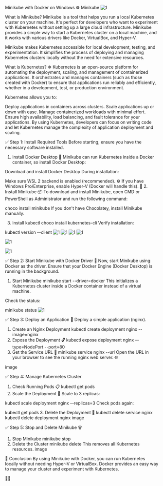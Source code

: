 Minikube with Docker on Windows ☸️
Minikube ![1](logo.jpg)

What is Minikube?
Minikube is a tool that helps you run a local Kubernetes cluster on your machine. It's perfect for developers who want to experiment with Kubernetes without setting up a large cloud infrastructure. Minikube provides a simple way to start a Kubernetes cluster on a local machine, and it works with various drivers like Docker, VirtualBox, and Hyper-V.

Minikube makes Kubernetes accessible for local development, testing, and experimentation. It simplifies the process of deploying and managing Kubernetes clusters locally without the need for extensive resources.

What is Kubernetes? ☸️
Kubernetes is an open-source platform for automating the deployment, scaling, and management of containerized applications. It orchestrates and manages containers (such as those created with Docker) to ensure that applications run reliably and efficiently, whether in a development, test, or production environment.

Kubernetes allows you to:

Deploy applications in containers across clusters.
Scale applications up or down with ease.
Manage containerized workloads with minimal effort.
Ensure high availability, load balancing, and fault tolerance for your applications.
By using Kubernetes, developers can focus on writing code and let Kubernetes manage the complexity of application deployment and scaling.

✅ Step 1: Install Required Tools
Before starting, ensure you have the necessary software installed.

1. Install Docker Desktop 🐋
Minikube can run Kubernetes inside a Docker container, so install Docker Desktop:

Download and install Docker Desktop
During installation:

Make sure WSL 2 backend is enabled (recommended). ⚙️
If you have Windows Pro/Enterprise, enable Hyper-V (Docker will handle this). 🔧
2. Install Minikube 📦
To download and install Minikube, open CMD or PowerShell as Administrator and run the following command:

choco install minikube
If you don't have Chocolatey, install Minikube manually.

3. Install kubectl
choco install kubernetes-cli
Verify installation:

kubectl version --client
![1](1.jpg) ![1](2.jpg) ![1](3.jpg) ![1](4.jpg)

![1](5.jpg)

![1](6.jpg)

✅ Step 2: Start Minikube with Docker Driver 🐳
Now, start Minikube using Docker as the driver. Ensure that your Docker Engine (Docker Desktop) is running in the background.

1. Start Minikube
minikube start --driver=docker
This initializes a Kubernetes cluster inside a Docker container instead of a virtual machine.

Check the status:

minikube status
![1](7.jpg)

✅ Step 3: Deploy an Application 🚀
Deploy a simple application (nginx).

1. Create an Nginx Deployment
kubectl create deployment nginx --image=nginx
2. Expose the Deployment 🔓
kubectl expose deployment nginx --type=NodePort --port=80
3. Get the Service URL 🔗
minikube service nginx --url
Open the URL in your browser to see the running nginx web server. 🌐

image

✅ Step 4: Manage Kubernetes Cluster
1. Check Running Pods 📋
kubectl get pods
2. Scale the Deployment 📏
Scale to 3 replicas:

kubectl scale deployment nginx --replicas=3
Check pods again:

kubectl get pods
3. Delete the Deployment 🧹
kubectl delete service nginx
kubectl delete deployment nginx
image

✅ Step 5: Stop and Delete Minikube 🗑️
1. Stop Minikube
minikube stop
2. Delete the Cluster
minikube delete
This removes all Kubernetes resources. image

🎯 Conclusion
By using Minikube with Docker, you can run Kubernetes locally without needing Hyper-V or VirtualBox. Docker provides an easy way to manage your cluster and experiment with Kubernetes.

🚀😊